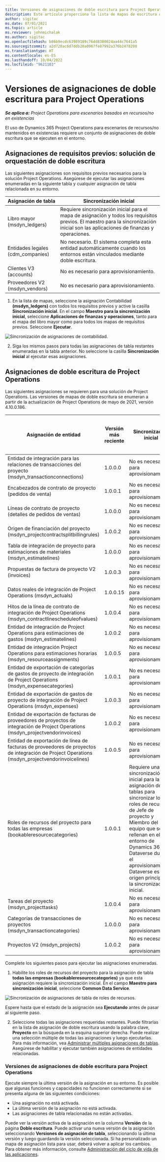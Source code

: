 ```yaml
---
title: Versiones de asignaciones de doble escritura para Project Operations
description: Este artículo proporciona la lista de mapas de escritura dual necesarios para Dynamics 365 Project Operations.
author: sigitac
ms.date: 07/01/2021
ms.topic: article
ms.reviewer: johnmichalak
ms.author: sigitac
ms.openlocfilehash: b86b9ecdc63989189c76dd8380024aa44c7641a5
ms.sourcegitcommit: a2d720ac6d7ddb20a0967fe87992a376b2478208
ms.translationtype: HT
ms.contentlocale: es-ES
ms.lasthandoff: 10/04/2022
ms.locfileid: "9621103"
---
```

# <a name="project-operations-dual-write-map-versions"></a>Versiones de asignaciones de doble escritura para Project Operations

_**Se aplica a:** Project Operations para escenarios basados en recursos/no en existencias_

El uso de Dynamics 365 Project Operations para escenarios de recursos/no mantenidos en existencias requiere un conjunto de asignaciones de doble escritura que se ejecuten en el entorno. 

## <a name="prerequisite-maps-dual-write-orchestration-solution"></a>Asignaciones de requisitos previos: solución de orquestación de doble escritura

Las siguientes asignaciones son requisitos previos necesarios para la solución Project Operations. Asegúrese de ejecutar las asignaciones enumeradas en la siguiente tabla y cualquier asignación de tabla relacionada en su entorno.

| Asignación de tabla | Sincronización inicial |
| --- | --- |
| Libro mayor (msdyn_ledgers) | Requiere sincronización inicial para el mapa de asignación y todos los requisitos previos. El maestro para la sincronización inicial son las aplicaciones de finanzas y operaciones. |
| Entidades legales (cdm_companies) | No necesario. El sistema completa esta entidad automáticamente cuando los entornos están vinculados mediante doble escritura. |
| Clientes V3 (accounts) | No es necesario para aprovisionamiento. |
| Proveedores V2 (msdyn_vendors) | No es necesario para aprovisionamiento. |

1. En la lista de mapas, seleccione la asignación Contabilidad **(msdyn\_ledgers)** con todos los requisitos previos y active la casilla **Sincronización inicial**. En el campo **Maestro para la sincronización inicial**, seleccione **Aplicaciones de finanzas y operaciones**, tanto para el mapa del libro mayor como para todos los mapas de requisitos previos. Seleccione **Ejecutar**.

![Sincronización de asignaciones de contabilidad.](media/DW6.png)

2. Siga los mismos pasos para todas las asignaciones de tabla restantes enumeradas en la tabla anterior. No seleccione la casilla **Sincronización inicial** al ejecutar esas asignaciones.

## <a name="project-operations-dual-write-maps"></a>Asignaciones de doble escritura de Project Operations

Las siguientes asignaciones se requieren para una solución de Project Operations. Las versiones de mapas de doble escritura se enumeran a partir de la actualización de Project Operations de mayo de 2021, versión 4.10.0.186.

| Asignación de entidad | Versión más reciente | Sincronización inicial | Versión requerida de Dynamics 365 Finance |
| --- | --- | --- | --- |
| Entidad de integración para las relaciones de transacciones del proyecto (msdyn\_transactionconnections) | 1.0.0.0 | No es necesario para aprovisionamiento. ||
| Encabezados de contrato de proyecto (pedidos de venta) | 1.0.0.1 | No es necesario para aprovisionamiento. ||
| Líneas de contrato de proyecto (detalles de pedidos de ventas) | 1.0.0.0 | No es necesario para aprovisionamiento. ||
| Origen de financiación del proyecto (msdyn_projectcontractsplitbillingrules) | 1.0.0.2 | No es necesario para aprovisionamiento. ||
| Tabla de integración de proyecto para estimaciones de materiales (msdyn\_estimatelines) | 1.0.0.0 | No es necesario para aprovisionamiento. ||
| Propuestas de factura de proyecto V2 (invoices) | 1.0.0.3 | No es necesario para aprovisionamiento. ||
| Datos reales de integración de Project Operations (msdyn_actuals) | 1.0.0.15 | No es necesario para aprovisionamiento. |10.0.29 o posterior|
| Hitos de la línea de contrato de integración de Project Operations (msdyn_contractlinescheduleofvalues) | 1.0.0.4 | No es necesario para aprovisionamiento. ||
| Entidad de integración de Project Operations para estimaciones de gastos (msdyn_estimatelines) | 1.0.0.2 | No es necesario para aprovisionamiento. ||
| Entidad de integración Project Operations para estimaciones horarias (msdyn_resourceassignments) | 1.0.0.5 | No es necesario para aprovisionamiento. ||
| Entidad de exportación de categorías de gastos de proyecto de integración de Project Operations (msdyn_expensecategories) | 1.0.0.1 | No es necesario para aprovisionamiento. ||
| Entidad de exportación de gastos de proyecto de integración de Project Operations (msdyn_expenses) | 1.0.0.3 | No es necesario para aprovisionamiento. ||
| Entidad de exportación de facturas de proveedores de proyectos de integración de Project Operations (msdyn_projectvendorinvoices) | 1.0.0.2 | No es necesario para aprovisionamiento. |10.0.29 o posterior|
| Entidad de exportación de línea de facturas de proveedores de proyectos de integración de Project Operations (msdyn_projectvendorinvoicelines) | 1.0.0.5 | No es necesario para aprovisionamiento. | 10.0.29 o posterior |
| Roles de recursos del proyecto para todas las empresas (bookableresourcecategories) | 1.0.0.1 | Requiere una sincronización inicial para la asignación de tablas para sincronizar los roles de recursos de Jefe de proyecto y Miembro del equipo que se rellenan en el entorno de Dynamics 365 Dataverse durante el aprovisionamiento. Dataverse es el origen principal de la sincronización inicial. ||
| Tareas del proyecto (msdyn_projecttasks) | 1.0.0.4 | No es necesario para aprovisionamiento. ||
| Categorías de transacciones de proyectos (msdyn_transactioncategories) | 1.0.0.0 | No es necesario para aprovisionamiento. ||
| Proyectos V2 (msdyn_projects) | 1.0.0.2 | No es necesario para aprovisionamiento. ||

Complete los siguientes pasos para ejecutar las asignaciones enumeradas.

1. Habilite los roles de recursos del proyecto para la asignación de tabla **todas las empresas (bookableresourcecategories)** ya que esta asignación requiere la sincronización inicial. En el campo **Maestro para sincronización inicial**, seleccione **Common Data Service**. 

 ![Sincronización de asignaciones de tabla de roles de recursos.](media/6ResourceInitialSync.jpg)

 Espere hasta que el estado de la asignación sea **Ejecutando** antes de pasar al siguiente paso.

2. Seleccione todas las asignaciones requeridas restantes. Puede filtrarlas en la lista de asignación de doble escritura usando la palabra clave, **Proyecto** en la búsqueda en la esquina superior derecha. Puede realizar una selección múltiple de todas las asignaciones y luego ejecutarlas. Para más información, vea [Administrar múltiples asignaciones de tablas](/dynamics365/fin-ops-core/dev-itpro/data-entities/dual-write/multiple-entity-maps). Asegúrese de habilitar y ejecutar también asignaciones de entidades relacionadas.

### <a name="project-operations-dual-write-map-versions"></a>Versiones de asignaciones de doble escritura para Project Operations

Ejecute siempre la última versión de la asignación en su entorno. Es posible que algunas funciones y capacidades no funcionen correctamente si se presenta alguna de las siguientes condiciones:

- Una asignación no está activada.
- La última versión de la asignación no está activada. 
- Las asignaciones de tabla relacionadas no están activadas.

Puede ver la versión activa de la asignación en la columna **Versión** de la página **Doble escritura**. Puede activar una nueva versión de la asignación seleccionando **Versiones de asignación de tabla**, seleccionando la última versión y luego guardando la versión seleccionada. Si ha personalizado un mapa de asignación lista para usar, deberá volver a aplicar los cambios. Para obtener más información, consulte [Administración del ciclo de vida de las aplicaciones](/dynamics365/fin-ops-core/dev-itpro/data-entities/dual-write/app-lifecycle-management).
